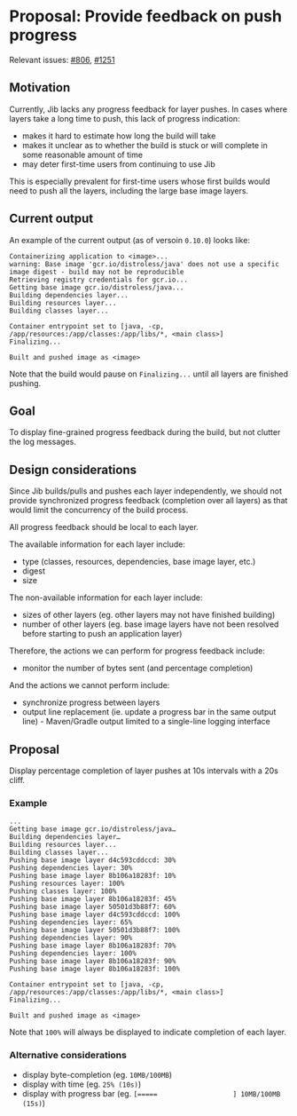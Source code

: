 # Proposal: Provide feedback on push progress

Relevant issues: [#806](https://github.com/GoogleContainerTools/jib/issues/806), [#1251](https://github.com/GoogleContainerTools/jib/issues/1251)

## Motivation

Currently, Jib lacks any progress feedback for layer pushes. In cases where layers take a long time to push, this lack of progress indication:

- makes it hard to estimate how long the build will take
- makes it unclear as to whether the build is stuck or will complete in some reasonable amount of time
- may deter first-time users from continuing to use Jib 

This is especially prevalent for first-time users whose first builds would need to push all the layers, including the large base image layers.

## Current output

An example of the current output (as of versoin `0.10.0`) looks like:

```
Containerizing application to <image>...
warning: Base image 'gcr.io/distroless/java' does not use a specific image digest - build may not be reproducible
Retrieving registry credentials for gcr.io...
Getting base image gcr.io/distroless/java...
Building dependencies layer...
Building resources layer...
Building classes layer...

Container entrypoint set to [java, -cp, /app/resources:/app/classes:/app/libs/*, <main class>]
Finalizing...

Built and pushed image as <image>
```

Note that the build would pause on `Finalizing...` until all layers are finished pushing.

## Goal

To display fine-grained progress feedback during the build, but not clutter the log messages.

## Design considerations

Since Jib builds/pulls and pushes each layer independently, we should not provide synchronized progress feedback (completion over all layers) as that would limit the concurrency of the build process.

All progress feedback should be local to each layer.

The available information for each layer include:

- type (classes, resources, dependencies, base image layer, etc.)
- digest
- size

The non-available information for each layer include:

- sizes of other layers (eg. other layers may not have finished building)
- number of other layers (eg. base image layers have not been resolved before starting to push an application layer)

Therefore, the actions we can perform for progress feedback include:

- monitor the number of bytes sent (and percentage completion)

And the actions we cannot perform include:

- synchronize progress between layers
- output line replacement (ie. update a progress bar in the same output line) - Maven/Gradle output limited to a single-line logging interface

## Proposal

Display percentage completion of layer pushes at 10s intervals with a 20s cliff.

### Example

```
...
Getting base image gcr.io/distroless/java…
Building dependencies layer…
Building resources layer...
Building classes layer...
Pushing base image layer d4c593cddccd: 30%
Pushing dependencies layer: 30%
Pushing base image layer 8b106a18283f: 10%
Pushing resources layer: 100%
Pushing classes layer: 100%
Pushing base image layer 8b106a18283f: 45%
Pushing base image layer 50501d3b88f7: 60%
Pushing base image layer d4c593cddccd: 100%
Pushing dependencies layer: 65%
Pushing base image layer 50501d3b88f7: 100%
Pushing dependencies layer: 90%
Pushing base image layer 8b106a18283f: 70%
Pushing dependencies layer: 100%
Pushing base image layer 8b106a18283f: 90%
Pushing base image layer 8b106a18283f: 100%

Container entrypoint set to [java, -cp, /app/resources:/app/classes:/app/libs/*, <main class>]
Finalizing...

Built and pushed image as <image>
```

Note that `100%` will always be displayed to indicate completion of each layer.

### Alternative considerations

- display byte-completion (eg. `10MB/100MB`)
- display with time (eg. `25% (10s)`)
- display with progress bar (eg. `[=====                   ] 10MB/100MB (15s)`)
